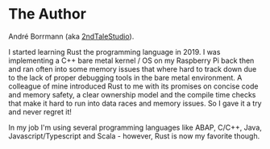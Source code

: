 # The Author

André Borrmann (aka [2ndTaleStudio](https://users.rust-lang.org/u/2ndtalestudio)).

I started learning Rust the programming language in 2019. I was implementing a C++ bare metal kernel / OS on my Raspberry Pi back then and ran often into some memory issues that where hard to track down due to the lack of proper debugging tools in the bare metal environment. A colleague of mine introduced Rust to me with its promises on concise code and memory safety, a clear ownership model and the compile time checks that make it hard to run into data races and memory issues. So I gave it a try and never regret it!

In my job I'm using several programming languages like ABAP, C/C++, Java, Javascript/Typescript and Scala - however, Rust is now my favorite though.
